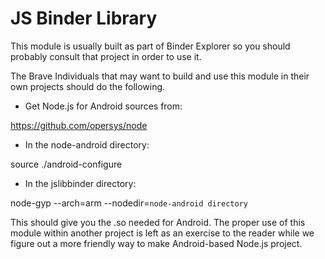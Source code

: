 # JS Binder Library

This module is usually built as part of Binder Explorer so you should probably
consult that project in order to use it.

The Brave Individuals that may want to build and use this module in their own
projects should do the following.

- Get Node.js for Android sources from:

https://github.com/opersys/node

- In the node-android directory:

source ./android-configure <Android NDK directory> <ia32 or arm>

- In the jslibbinder directory:

node-gyp --arch=arm --nodedir=`node-android directory`

This should give you the .so needed for Android. The proper use of this module
within another project is left as an exercise to the reader while we figure
out a more friendly way to make Android-based Node.js project.
